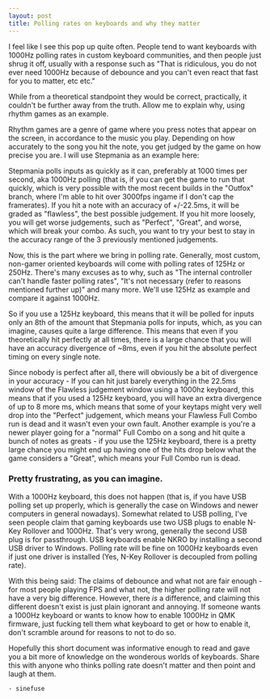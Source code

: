 ```yaml
---
layout: post
title: Polling rates on keyboards and why they matter
---
```


I feel like I see this pop up quite often. People tend to want keyboards with 1000Hz polling rates in custom keyboard communities, and then people just shrug it off, usually with a response such as "That is ridiculous, you do not ever need 1000Hz because of debounce and you can't even react that fast for you to matter, etc etc."

While from a theoretical standpoint they would be correct, practically, it couldn't be further away from the truth. Allow me to explain why, using rhythm games as an example.

Rhythm games are a genre of game where you press notes that appear on the screen, in accordance to the music you play. Depending on how accurately to the song you hit the note, you get judged by the game on how precise you are. I will use Stepmania as an example here:

Stepmania polls inputs as quickly as it can, preferably at 1000 times per second, aka 1000Hz polling (that is, if you can get the game to run that quickly, which is very possible with the most recent builds in the "Outfox" branch, where I'm able to hit over 3000fps ingame if I don't cap the framerates). If you hit a note with an accuracy of +/-22.5ms, it will be graded as "flawless", the best possible judgement. If you hit more loosely, you will get worse judgements, such as "Perfect", "Great", and worse, which will break your combo. As such, you want to try your best to stay in the accuracy range of the 3 previously mentioned judgements.

Now, this is the part where we bring in polling rate. Generally, most custom, non-gamer oriented keyboards will come with polling rates of 125Hz or 250Hz. There's many excuses as to why, such as "The internal controller can't handle faster polling rates", "It's not necessary (refer to reasons mentioned further up)" and many more. We'll use 125Hz as example and compare it against 1000Hz.

So if you use a 125Hz keyboard, this means that it will be polled for inputs only an 8th of the amount that Stepmania polls for inputs, which, as you can imagine, causes quite a large difference. This means that even if you theoretically hit perfectly at all times, there is a large chance that you will have an accuracy divergence of ~8ms, even if you hit the absolute perfect timing on every single note.

Since nobody is perfect after all, there will obviously be a bit of divergence in your accuracy - If you can hit just barely everything in the 22.5ms window of the Flawless judgement window using a 1000hz keyboard, this means that if you used a 125Hz keyboard, you will have an extra divergence of up to 8 more ms, which means that some of your keytaps might very well drop into the "Perfect" judgement, which means your Flawless Full Combo run is dead and it wasn't even your own fault. Another example is you're a newer player going for a "normal" Full Combo on a song and hit quite a bunch of notes as greats - if you use the 125Hz keyboard, there is a pretty large chance you might end up having one of the hits drop below what the game considers a "Great", which means your Full Combo run is dead.

### Pretty frustrating, as you can imagine.

With a 1000Hz keyboard, this does not happen (that is, if you have USB polling set up properly, which is generally the case on Windows and newer computers in general nowadays). Somewhat related to USB polling, I've seen people claim that gaming keyboards use two USB plugs to enable N-Key Rollover and 1000Hz. That's very wrong, generally the second USB plug is for passthrough. USB keyboards enable NKRO by installing a second USB driver to Windows. Polling rate will be fine on 1000Hz keyboards even if just one driver is installed (Yes, N-Key Rollover is decoupled from polling rate).

With this being said: The claims of debounce and what not are fair enough - for most people playing FPS and what not, the higher polling rate will not have a very big difference. However, there *is* a difference, and claiming this different doesn't exist is just plain ignorant and annoying. If someone wants a 1000Hz keyboard or wants to know how to enable 1000Hz in QMK firmware, just fucking tell them what keyboard to get or how to enable it, don't scramble around for reasons to not to do so.

Hopefully this short document was informative enough to read and gave you a bit more of knowledge on the wonderous worlds of keyboards. Share this with anyone who thinks polling rate doesn't matter and then point and laugh at them.

`- sinefuse`

